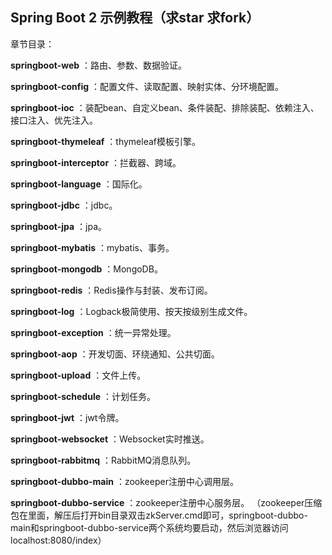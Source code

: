 ## Spring Boot 2 示例教程（求star 求fork）

章节目录：

**springboot-web** ：路由、参数、数据验证。

**springboot-config** ：配置文件、读取配置、映射实体、分环境配置。

**springboot-ioc** ：装配bean、自定义bean、条件装配、排除装配、依赖注入、接口注入、优先注入。

**springboot-thymeleaf** ：thymeleaf模板引擎。

**springboot-interceptor** ：拦截器、跨域。

**springboot-language** ：国际化。

**springboot-jdbc** ：jdbc。

**springboot-jpa** ：jpa。

**springboot-mybatis** ：mybatis、事务。

**springboot-mongodb** ：MongoDB。

**springboot-redis** ：Redis操作与封装、发布订阅。

**springboot-log** ：Logback极简使用、按天按级别生成文件。

**springboot-exception** ：统一异常处理。

**springboot-aop** ：开发切面、环绕通知、公共切面。

**springboot-upload** ：文件上传。

**springboot-schedule** ：计划任务。

**springboot-jwt** ：jwt令牌。

**springboot-websocket** ：Websocket实时推送。

**springboot-rabbitmq** ：RabbitMQ消息队列。

**springboot-dubbo-main** ：zookeeper注册中心调用层。

**springboot-dubbo-service** ：zookeeper注册中心服务层。
（zookeeper压缩包在里面，解压后打开bin目录双击zkServer.cmd即可，springboot-dubbo-main和springboot-dubbo-service两个系统均要启动，然后浏览器访问localhost:8080/index）
 
 